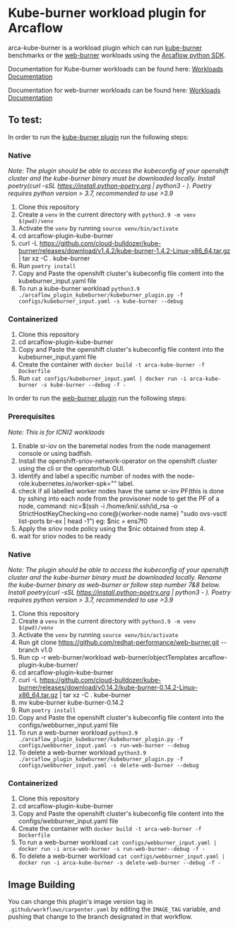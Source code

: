 # Kube-burner workload plugin for Arcaflow

arca-kube-burner is a workload plugin which can run [kube-burner](https://github.com/cloud-bulldozer/kube-burner) benchmarks or the [web-burner](https://github.com/redhat-performance/web-burner) workloads
using the [Arcaflow python SDK](https://github.com/arcalot/arcaflow-plugin-sdk-python).

Documentation for Kube-burner workloads can be found here: [Workloads Documentation](https://github.com/cloud-bulldozer/e2e-benchmarking/blob/master/workloads/kube-burner/README.md)

Documentation for web-burner workloads can be found here: [Workloads Documentation](https://github.com/redhat-performance/web-burner)

## To test:

In order to run the [kube-burner plugin](arcaflow_plugin_kubeburner/kubeburner_plugin.py) run the following steps:

### Native 
*Note: The plugin should be able to access the kubeconfig of your openshift cluster and the kube-burner binary must be downloaded locally. Install poetry(curl -sSL https://install.python-poetry.org | python3 - ). Poetry requires python version > 3.7, recommended to use >3.9*

1. Clone this repository
2. Create a `venv` in the current directory with `python3.9 -m venv $(pwd)/venv`
3. Activate the `venv` by running `source venv/bin/activate`
4. cd arcaflow-plugin-kube-burner
5. curl -L https://github.com/cloud-bulldozer/kube-burner/releases/download/v1.4.2/kube-burner-1.4.2-Linux-x86_64.tar.gz | tar xz -C . kube-burner
6. Run `poetry install`
7. Copy and Paste the openshift cluster's kubeconfig file content into the kubeburner_input.yaml file
8. To run a kube-burner workload `python3.9 ./arcaflow_plugin_kubeburner/kubeburner_plugin.py -f configs/kubeburner_input.yaml -s kube-burner --debug`

### Containerized
1. Clone this repository
2. cd arcaflow-plugin-kube-burner
3. Copy and Paste the openshift cluster's kubeconfig file content into the kubeburner_input.yaml file
4. Create the container with `docker build -t arca-kube-burner -f Dockerfile`
5. Run `cat configs/kubeburner_input.yaml | docker run -i arca-kube-burner -s kube-burner --debug -f -`

In order to run the [web-burner plugin](arcaflow_plugin_kubeburner/kubeburner_plugin.py) run the following steps:

### Prerequisites
*Note: This is for ICNI2 worklaods*
1. Enable sr-iov on the baremetal nodes from the node management console or using badfish.
2. Install the openshift-sriov-network-operator on the openshift cluster using the cli or the operatorhub GUI.
3. Identify and label a specific number of nodes with the node-role.kubernetes.io/worker-spk="" label.
4. check if all labelled worker nodes have the same sr-iov PF(this is done by sshing into each node from the provisoner node to get the PF of a node, command: nic=$(ssh -i /home/kni/.ssh/id_rsa -o StrictHostKeyChecking=no core@{worker-node name} "sudo ovs-vsctl list-ports br-ex | head -1")  eg: $nic = ens7f0
5. Apply the sriov node policy using the $nic obtained from step 4.
6. wait for sriov nodes to be ready


### Native 
*Note: The plugin should be able to access the kubeconfig of your openshift cluster and the kube-burner binary must be downloaded locally. Rename the kube-burner binary as web-burner or follow step number 7&8 below. Install poetry(curl -sSL https://install.python-poetry.org | python3 - ). Poetry requires python version > 3.7, recommended to use >3.9*

1. Clone this repository
2. Create a `venv` in the current directory with `python3.9 -m venv $(pwd)/venv`
3. Activate the `venv` by running `source venv/bin/activate`
4. Run git clone https://github.com/redhat-performance/web-burner.git --branch v1.0
5. Run cp -r web-burner/workload web-burner/objectTemplates arcaflow-plugin-kube-burner/
6. cd arcaflow-plugin-kube-burner
7. curl -L https://github.com/cloud-bulldozer/kube-burner/releases/download/v0.14.2/kube-burner-0.14.2-Linux-x86_64.tar.gz | tar xz -C . kube-burner
8. mv kube-burner kube-burner-0.14.2
9. Run `poetry install`
10. Copy and Paste the openshift cluster's kubeconfig file content into the configs/webburner_input.yaml file
11. To run a web-burner workload `python3.9 ./arcaflow_plugin_kubeburner/kubeburner_plugin.py -f configs/webburner_input.yaml -s run-web-burner --debug`
12. To delete a web-burner workload `python3.9 ./arcaflow_plugin_kubeburner/kubeburner_plugin.py -f configs/webburner_input.yaml -s delete-web-burner --debug`

### Containerized
1. Clone this repository
2. cd arcaflow-plugin-kube-burner
3. Copy and Paste the openshift cluster's kubeconfig file content into the configs/webburner_input.yaml file
4. Create the container with `docker build -t arca-web-burner -f Dockerfile`
5. To run a web-burner workload `cat configs/webburner_input.yaml | docker run -i arca-web-burner -s run-web-burner--debug -f -`
6. To delete a web-burner workload `cat configs/webburner_input.yaml | docker run -i arca-kube-burner -s delete-web-burner --debug -f -`           


## Image Building

You can change this plugin's image version tag in
`.github/workflows/carpenter.yaml` by editing the
`IMAGE_TAG` variable, and pushing that change to the
branch designated in that workflow.
